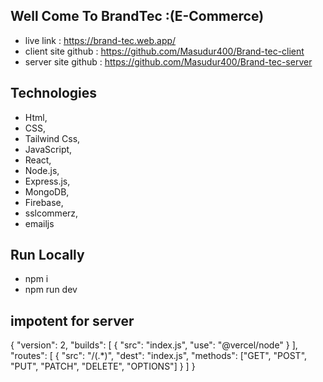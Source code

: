 ## Well Come To BrandTec :(E-Commerce)

* live link : https://brand-tec.web.app/
* client site github : https://github.com/Masudur400/Brand-tec-client
* server site github : https://github.com/Masudur400/Brand-tec-server

 ## Technologies
 * Html,
* CSS,
* Tailwind Css,
 * JavaScript,
* React,
* Node.js,
* Express.js,
* MongoDB,
* Firebase,
* sslcommerz,
* emailjs
 
 ## Run Locally
 * npm i 
 * npm run dev


## impotent for server
{
    "version": 2,
    "builds": [
      {
        "src": "index.js",
        "use": "@vercel/node"
      }
    ],
    "routes": [
      {
        "src": "/(.*)",
        "dest": "index.js",
        "methods": ["GET", "POST", "PUT", "PATCH", "DELETE", "OPTIONS"]
      }
    ]
  }